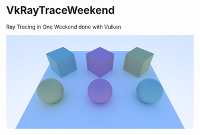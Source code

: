 # VkRayTraceWeekend
Ray Tracing in One Weekend done with Vulkan

<img src="result.png" width="800px">
